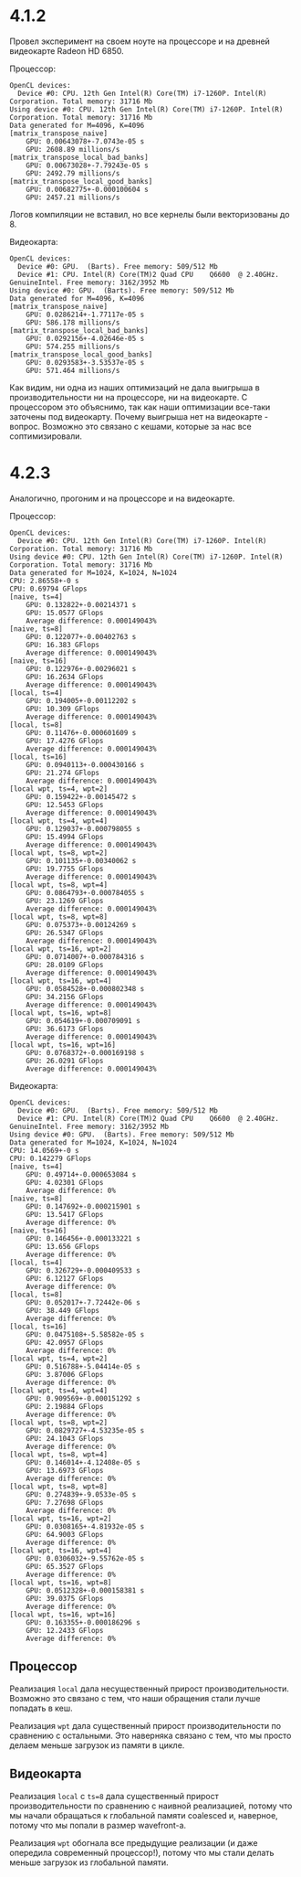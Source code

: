 # 4.1.2

Провел эксперимент на своем ноуте на процессоре и на древней видеокарте Radeon HD 6850.

Процессор:
```
OpenCL devices:
  Device #0: CPU. 12th Gen Intel(R) Core(TM) i7-1260P. Intel(R) Corporation. Total memory: 31716 Mb
Using device #0: CPU. 12th Gen Intel(R) Core(TM) i7-1260P. Intel(R) Corporation. Total memory: 31716 Mb
Data generated for M=4096, K=4096
[matrix_transpose_naive]
    GPU: 0.00643078+-7.0743e-05 s
    GPU: 2608.89 millions/s
[matrix_transpose_local_bad_banks]
    GPU: 0.00673028+-7.79243e-05 s
    GPU: 2492.79 millions/s
[matrix_transpose_local_good_banks]
    GPU: 0.00682775+-0.000100604 s
    GPU: 2457.21 millions/s
```

Логов компиляции не вставил, но все кернелы были векторизованы до 8.

Видеокарта:
```
OpenCL devices:
  Device #0: GPU.  (Barts). Free memory: 509/512 Mb
  Device #1: CPU. Intel(R) Core(TM)2 Quad CPU    Q6600  @ 2.40GHz. GenuineIntel. Free memory: 3162/3952 Mb
Using device #0: GPU.  (Barts). Free memory: 509/512 Mb
Data generated for M=4096, K=4096
[matrix_transpose_naive]
    GPU: 0.0286214+-1.77117e-05 s
    GPU: 586.178 millions/s
[matrix_transpose_local_bad_banks]
    GPU: 0.0292156+-4.02646e-05 s
    GPU: 574.255 millions/s
[matrix_transpose_local_good_banks]
    GPU: 0.0293583+-3.53537e-05 s
    GPU: 571.464 millions/s
```

Как видим, ни одна из наших оптимизаций не дала выигрыша в производительности ни на процессоре, ни на видеокарте.
С процессором это объяснимо, так как наши оптимизации все-таки заточены под видеокарту.
Почему выигрыша нет на видеокарте - вопрос. Возможно это связано с кешами, которые за нас все соптимизировали.

# 4.2.3

Аналогично, прогоним и на процессоре и на видеокарте.

Процессор:
```
OpenCL devices:
  Device #0: CPU. 12th Gen Intel(R) Core(TM) i7-1260P. Intel(R) Corporation. Total memory: 31716 Mb
Using device #0: CPU. 12th Gen Intel(R) Core(TM) i7-1260P. Intel(R) Corporation. Total memory: 31716 Mb
Data generated for M=1024, K=1024, N=1024
CPU: 2.86558+-0 s
CPU: 0.69794 GFlops
[naive, ts=4]
    GPU: 0.132822+-0.00214371 s
    GPU: 15.0577 GFlops
    Average difference: 0.000149043%
[naive, ts=8]
    GPU: 0.122077+-0.00402763 s
    GPU: 16.383 GFlops
    Average difference: 0.000149043%
[naive, ts=16]
    GPU: 0.122976+-0.00296021 s
    GPU: 16.2634 GFlops
    Average difference: 0.000149043%
[local, ts=4]
    GPU: 0.194005+-0.00112202 s
    GPU: 10.309 GFlops
    Average difference: 0.000149043%
[local, ts=8]
    GPU: 0.11476+-0.000601609 s
    GPU: 17.4276 GFlops
    Average difference: 0.000149043%
[local, ts=16]
    GPU: 0.0940113+-0.000430166 s
    GPU: 21.274 GFlops
    Average difference: 0.000149043%
[local wpt, ts=4, wpt=2]
    GPU: 0.159422+-0.00145472 s
    GPU: 12.5453 GFlops
    Average difference: 0.000149043%
[local wpt, ts=4, wpt=4]
    GPU: 0.129037+-0.000798055 s
    GPU: 15.4994 GFlops
    Average difference: 0.000149043%
[local wpt, ts=8, wpt=2]
    GPU: 0.101135+-0.00340062 s
    GPU: 19.7755 GFlops
    Average difference: 0.000149043%
[local wpt, ts=8, wpt=4]
    GPU: 0.0864793+-0.000784055 s
    GPU: 23.1269 GFlops
    Average difference: 0.000149043%
[local wpt, ts=8, wpt=8]
    GPU: 0.075373+-0.00124269 s
    GPU: 26.5347 GFlops
    Average difference: 0.000149043%
[local wpt, ts=16, wpt=2]
    GPU: 0.0714007+-0.000784316 s
    GPU: 28.0109 GFlops
    Average difference: 0.000149043%
[local wpt, ts=16, wpt=4]
    GPU: 0.0584528+-0.000802348 s
    GPU: 34.2156 GFlops
    Average difference: 0.000149043%
[local wpt, ts=16, wpt=8]
    GPU: 0.054619+-0.000709091 s
    GPU: 36.6173 GFlops
    Average difference: 0.000149043%
[local wpt, ts=16, wpt=16]
    GPU: 0.0768372+-0.000169198 s
    GPU: 26.0291 GFlops
    Average difference: 0.000149043%
```

Видеокарта:
```
OpenCL devices:
  Device #0: GPU.  (Barts). Free memory: 509/512 Mb
  Device #1: CPU. Intel(R) Core(TM)2 Quad CPU    Q6600  @ 2.40GHz. GenuineIntel. Free memory: 3162/3952 Mb
Using device #0: GPU.  (Barts). Free memory: 509/512 Mb
Data generated for M=1024, K=1024, N=1024
CPU: 14.0569+-0 s
CPU: 0.142279 GFlops
[naive, ts=4]
    GPU: 0.49714+-0.000653084 s
    GPU: 4.02301 GFlops
    Average difference: 0%
[naive, ts=8]
    GPU: 0.147692+-0.000215901 s
    GPU: 13.5417 GFlops
    Average difference: 0%
[naive, ts=16]
    GPU: 0.146456+-0.000133221 s
    GPU: 13.656 GFlops
    Average difference: 0%
[local, ts=4]
    GPU: 0.326729+-0.000409533 s
    GPU: 6.12127 GFlops
    Average difference: 0%
[local, ts=8]
    GPU: 0.052017+-7.72442e-06 s
    GPU: 38.449 GFlops
    Average difference: 0%
[local, ts=16]
    GPU: 0.0475108+-5.58582e-05 s
    GPU: 42.0957 GFlops
    Average difference: 0%
[local wpt, ts=4, wpt=2]
    GPU: 0.516788+-5.04414e-05 s
    GPU: 3.87006 GFlops
    Average difference: 0%
[local wpt, ts=4, wpt=4]
    GPU: 0.909569+-0.000151292 s
    GPU: 2.19884 GFlops
    Average difference: 0%
[local wpt, ts=8, wpt=2]
    GPU: 0.0829727+-4.53235e-05 s
    GPU: 24.1043 GFlops
    Average difference: 0%
[local wpt, ts=8, wpt=4]
    GPU: 0.146014+-4.12408e-05 s
    GPU: 13.6973 GFlops
    Average difference: 0%
[local wpt, ts=8, wpt=8]
    GPU: 0.274839+-9.0533e-05 s
    GPU: 7.27698 GFlops
    Average difference: 0%
[local wpt, ts=16, wpt=2]
    GPU: 0.0308165+-4.81932e-05 s
    GPU: 64.9003 GFlops
    Average difference: 0%
[local wpt, ts=16, wpt=4]
    GPU: 0.0306032+-9.55762e-05 s
    GPU: 65.3527 GFlops
    Average difference: 0%
[local wpt, ts=16, wpt=8]
    GPU: 0.0512328+-0.000158381 s
    GPU: 39.0375 GFlops
    Average difference: 0%
[local wpt, ts=16, wpt=16]
    GPU: 0.163355+-0.000186296 s
    GPU: 12.2433 GFlops
    Average difference: 0%
```

## Процессор

Реализация `local` дала несущественный прирост производительности. Возможно это связано с тем, что наши обращения стали лучше попадать в кеш.

Реализация `wpt` дала существенный прирост производительности по сравнению с остальными. Это наверняка связано с тем, что мы просто делаем меньше загрузок из памяти в цикле.

## Видеокарта

Реализация `local` с `ts=8` дала существенный прирост производительности по сравнению с наивной реализацией, потому что мы начали обращаться к глобальной памяти coalesced и, наверное, потому что мы попали в размер wavefront-а.

Реализация `wpt` обогнала все предыдущие реализации (и даже опередила современный процессор!), потому что мы стали делать меньше загрузок из глобальной памяти.
